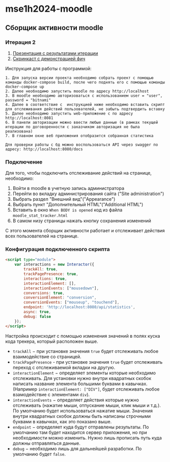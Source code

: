 # mse1h2024-moodle

## Сборщик активности moodle

### Итерация 2
1. [Презентация с результатами итерации](https://github.com/moevm/mse1h2024-moodle/wiki/Итерация2#презентация)
2. [Скринкаст с демонстрацией фич](https://github.com/moevm/mse1h2024-moodle/wiki/Итерация2#скринкаст-с-демонстрацией-фич)

Инструкция для работы с программой:
````
1. Для запуска версии проекта необходимо собрать проект с помощью команды docker-compose build, после чего поднять его с помощью команды docker-compose up
2. Далее необходимо запустить moodle по адресу http://localhost
3. В moodle необходимо авторизоваться с использованием user = "user", password = "bitnami"
4. Далее в соответствие с  инструкцией ниже необходимо вставить скрипт для отслеживания действий пользователей, не забыть подтвердить вставку
5. Далее необходимо запустить web-приложение с по адресу http://localhost:8081
6. В панели авторизации можно ввести любые данные (в рамках текущей итерации по договоренности с заказчиком авторизация не была реализована)
7. В главном окне веб приложения отобразится собранная статистика

Для проверки работы с бд можно воспользоваться API через swagger по адресу: http://localhost:8080/docs
````

### Подключение

Для того, чтобы подключить отслеживание действий на странице, необходимо:
1. Войти в moodle в учетную запись администратора 
2. Перейти во вкладку администрирования сайта ("Site administration")
3. Выбрать раздел "Внешний вид"("Appearance")
4. Выбрать пункт "Дополнительный HTML"("Additional HTML")
5. Вставить в окно `When BODY is opened` код из файла `moodle_stat_tracker.html`
6. В самом низу страницы нажать кнопку сохранения изменений

С этого момента сборщик активности работает и отслеживает действия всех пользователей на странице.

### Конфигурация подключенного скрипта

```html
<script type="module">
    var interactions = new Interactor({
        trackAll: true,
        trackPagePresence: true,
        interactions: true,
        interactionElement: [],
        interactionEvents: ["mousedown"],
        conversions: true,
        conversionElement: "conversion",
        conversionEvents: ["mouseup", "touchend"],
        endpoint: 'http://localhost:8080/api/statistics',
        async: true,
        debug: false
    });
</script>
```

Настройка происходит с помощью изменения значений в полях куска кода трекера, который расположен выше.

 - `trackAll` $-$ при установке значения `true` будет отслеживать любое взаимодействие со страницей.
 - `trackPagePresence` - при установке значения `true` будет отслеживать переход с отслеживаемой вкладки на другую.
 - `interactionElement` $-$ определяет элементы которые необходимо отслеживать. Для установки нужно внутри квадратных скобок написать название элемента большими буквами в кавычках. (Например
 `interactionElement: ["DIV"]`, будет отслеживать любое взамодействие с элементами `div`).
 - `interactionEvents` $-$ определяет действия которые нужно отслеживать (нажатие мыши, отпускание мыши, клик мыши и т.д.). По умолчанию будет использоваться нажатие мыши. Значения внутри квадратных скобок должны быть написаны строчными буквами в кавычках, как это показано выше.
 - `endpoint` $-$ определяет куда будут отправлены результаты. По умолчанию там будет находится сервер приложения, но при необходимости можно изменить. Нужно лишь прописать путь куда должны отправляться данные.
 - `debug` $-$ необходимо лишь для дальнейшей разработки. По умолчанию будет `false`.